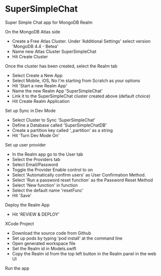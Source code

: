 # SuperSimpleChat
Super Simple Chat app for MongoDB Realm

On the MongoDB Atlas side

* Create a Free Atlas Cluster. Under 'Additional Settings' select version 'MongoDB 4.4 - Betea'
* Name new Atlas Cluster SuperSimpleChat
* Hit Create Cluster

Once the cluster has been created, select the Realm tab 

* Select Create a New App
* Select Mobile, iOS, No I'm starting from Scratch as your options
* Hit 'Start a new Realm App'
* Name the new Realm App 'SuperSimpleChat'
* Link it to the SuperSimpleChat cluster created above (default choice)
* Hit Create Realm Application

Set up Sync in Dev Mode

* Select Cluster to Sync 'SuperSimpleChat'
* Define a Database called 'SuperSimpleChatDB'
* Create a partition key called '_partition' as a string
* Hit 'Turn Dev Mode On'

Set up user provider 

* In the Realm app go to the User tab
* Select the Providers tab
* Select Email/Password
* Toggle the Provider Enable control to on
* Select 'Automatically confirm users' as User Confirmation Method.
* Select 'Run a password reset function' as the Password Reset Method
* Select 'New function' in function
* Select the default name 'resetFunc' 
* Hit 'Save'

Deploy the Realm App

* Hit 'REVIEW & DEPLOY'

XCode Project

* Download the source code from Github
* Set up pods by typing 'pod install' at the command line
* Open generated workspace file
* Set the Realm id in Models.swift
* Copy the Realm id from the top left button in the Realm panel in the web UI

Run the app


